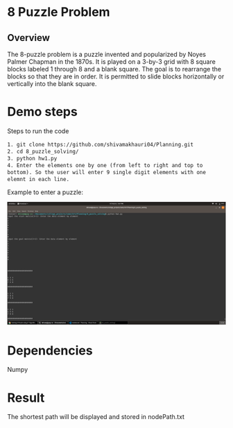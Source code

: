 # 8 Puzzle Problem

## Overview
The 8-puzzle problem is a puzzle invented and popularized by Noyes Palmer Chapman in the 1870s. It is played on a 3-by-3 grid with 8 square blocks labeled 1 through 8 and a blank square. The goal is to rearrange the blocks so that they are in order. It is permitted to slide blocks horizontally or vertically into the blank square.

# Demo steps
 Steps to run the code

```
1. git clone https://github.com/shivamakhauri04/Planning.git
2. cd 8_puzzle_solving/
3. python hw1.py
4. Enter the elements one by one (from left to right and top to bottom). So the user will enter 9 single digit elements with one elemnt in each line.
```

Example to enter a puzzle:

![alt text](sample.png)

# Dependencies 
Numpy

# Result
The shortest path will be displayed and stored in nodePath.txt


